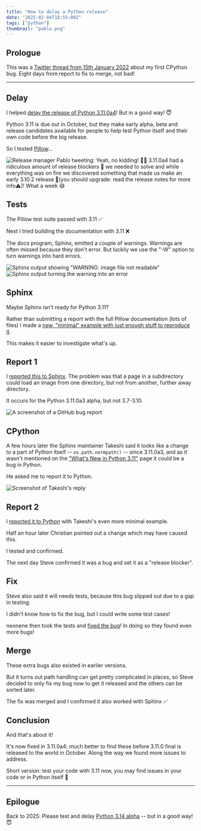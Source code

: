 ```yaml
---
title: "How to delay a Python release"
date: "2025-02-04T18:55:00Z"
tags: ["python"]
thumbnail: "pablo.png"
---
```


## Prologue

This was a
[Twitter thread from 15th January 2022](https://web.archive.org/web/20220115150826/https://twitter.com/hugovk/status/1482367773577822208)
about my first CPython bug. Eight days from report to fix to merge, not bad!

---

## Delay

I helped
[delay the release of Python 3.11.0a4](https://web.archive.org/web/20220114231910/https://twitter.com/pyblogsal/status/1482128909286227972)!
But in a good way! 😇

Python 3.11 is due out in October, but they make early alpha, beta and release
candidates available for people to help test Python itself and their own code before the
big release.

So I tested [Pillow](https://fosstodon.org/@pillow)...

![Release manager Pablo tweeting: Yeah, no kidding! 😵‍💫 3.11.0a4 had a ridiculous amount of release blockers 🧐 we needed to solve and while everything was on fire we discovered something that made us make an early 3.10.2 release 🤯(you should upgrade: read the release notes for more info⚠️)! What a week 😅](pablo.png)

## Tests

The Pillow test suite passed with 3.11 ✅

Next I tried building the documentation with 3.11 ❌

The docs program, Sphinx, emitted a couple of warnings. Warnings are often missed
because they don't error. But luckily we use the "-W" option to turn warnings into hard
errors.

![Sphinx output showing "WARNING: image file not readable"](sphinx1.jpg)
![Sphinx output turning the warning into an error](sphinx2.jpg)

## Sphinx

Maybe Sphinx isn't ready for Python 3.11?

Rather than submitting a report with the full Pillow documentation (lots of files) I
made a
[new, "minimal" example with just enough stuff to reproduce it](https://github.com/hugovk/test/tree/3.11-sphinx).

This makes it easier to investigate what's up.

## Report 1

I [reported this to Sphinx](https://github.com/sphinx-doc/sphinx/issues/10030). The
problem was that a page in a subdirectory could load an image from one directory, but
not from another, further away directory.

It occurs for the Python 3.11.0a3 alpha, but not 3.7-3.10.

![A screenshot of a GitHub bug report](sphinx3.jpg)

## CPython

A few hours later the Sphinx maintainer Takeshi said it looks like a change to a part of
Python itself -- `os.path.normpath()` -- since 3.11.0a3, and as it wasn't mentioned on
the ["What's New in Python 3.11"](https://docs.python.org/3/whatsnew/3.11.html) page it
could be a bug in Python.

He asked me to report it to Python.

![Screenshot of Takeshi's reply](sphinx4.jpg)

## Report 2

I [reported it to Python](https://bugs.python.org/issue46208) with Takeshi's even more
minimal example.

Half an hour later Christian pointed out a change which may have caused this.

I tested and confirmed.

The next day Steve confirmed it was a bug and set it as a "release blocker".

## Fix

Steve also said it will needs tests, because this bug slipped out due to a gap in
testing.

I didn't know how to fix the bug, but I could write some test cases!

neonene then took the tests and
[fixed the bug](https://github.com/python/cpython/pull/30362)! In doing so they found
even more bugs!

## Merge

These extra bugs also existed in earlier versions.

But it turns out path handling can get pretty complicated in places, so Steve decided to
only fix my bug now to get it released and the others can be sorted later.

The fix was merged and I confirmed it also worked with Sphinx ✅

## Conclusion

And that's about it!

It's now fixed in 3.11.0a4; much better to find these before 3.11.0 final is released to
the world in October. Along the way we found more issues to address.

Short version: test your code with 3.11 now, you may find issues in your code or in
Python itself 🚀

---

## Epilogue

Back to 2025: Please test and delay
[Python 3.14 alpha](https://discuss.python.org/tag/release) -- but in a good way! 😇
